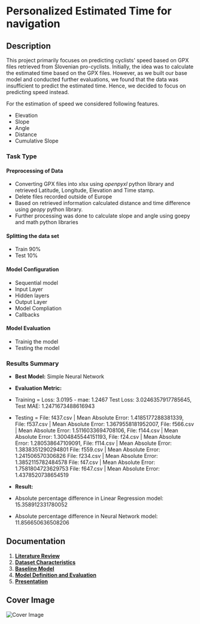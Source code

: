 # Personalized Estimated Time for navigation

## Description

This project primarily focuses on predicting cyclists' speed based on GPX files retrieved from Slovenian pro-cyclists. Initially, the idea was to calculate the estimated time based on the GPX files. However, as we built our base model and conducted further evaluations, we found that the data was insufficient to predict the estimated time. Hence, we decided to focus on predicting speed instead.

 For the estimation of speed we considered following features.
- Elevation
- Slope
- Angle
- Distance
- Cumulative Slope

### Task Type
#### Preprocessing of Data
- Converting GPX files into xlsx using _openpyxl_ python library and retrieved Latitude, Longitude, Elevation and Time stamp.
- Delete files recorded outside of Europe
- Based on retrieved information calculated distance and time difference using _geopy_ python library.
- Further processing was done to calculate slope and angle using goepy and math python libraries

#### Splitting the data set
- Train 90%
- Test 10%

#### Model Configuration
- Sequential model
- Input Layer
- Hidden layers
- Output Layer
- Model Compliation
- Callbacks

#### Model Evaluation
- Trainig the model
- Testing the model

### Results Summary

- **Best Model:** Simple Neural Network
- **Evaluation Metric:**
- Training = Loss: 3.0195 - mae: 1.2467 Test Loss: 3.0246357917785645, Test MAE: 1.2471673488616943
- Testing = File: f437.csv | Mean Absolute Error: 1.4185177288381339,
            File: f537.csv | Mean Absolute Error: 1.3679558181952007,
            File: f566.csv | Mean Absolute Error: 1.5116033694708106,
            File: f144.csv | Mean Absolute Error: 1.3004845544151193,
            File: f24.csv | Mean Absolute Error: 1.280538647109091,
            File: f114.csv | Mean Absolute Error: 1.3838351290294801
            File: f559.csv | Mean Absolute Error: 1.241506570306826
            File: f234.csv | Mean Absolute Error: 1.3852115782484578
            File: f47.csv | Mean Absolute Error: 1.7581804723629753
            File: f647.csv | Mean Absolute Error: 1.4378520738654519
  
- **Result:**
- Absolute percentage difference in Linear Regression model: 15.358912331780052
- Absolute percentage difference in Neural Network model: 11.856650636508206

## Documentation

1. **[Literature Review](0_LiteratureReview/README.md)**
2. **[Dataset Characteristics](1_DatasetCharacteristics/README.md)**
3. **[Baseline Model](2_BaselineModel/README.md)**
4. **[Model Definition and Evaluation](3_Model/README.md)**
5. **[Presentation](4_Presentation/README.md)**

## Cover Image

![Cover Image](https://github.com/user-attachments/assets/df766913-9171-4ce0-9a3b-39d5a1d329fe)

